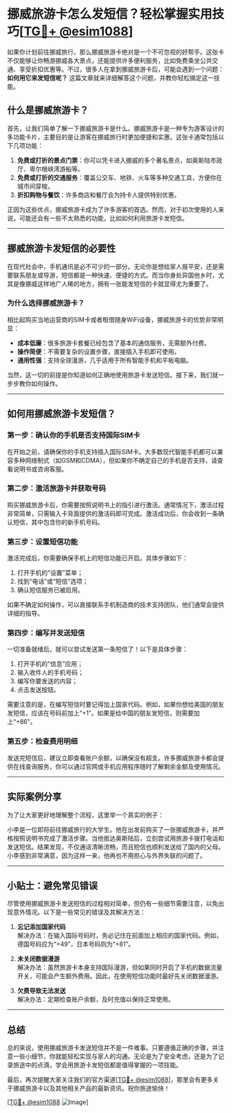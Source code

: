 # 挪威旅游卡怎么发短信？轻松掌握实用技巧[[TG💪+ @esim1088](https://t.me/s/esim1088)]

如果你计划前往挪威旅行，那么挪威旅游卡绝对是一个不可忽视的好帮手。这张卡不仅能够让你畅游挪威各大景点，还能提供许多便利服务，比如免费乘坐公共交通、享受折扣优惠等。不过，很多人在拿到挪威旅游卡后，可能会遇到一个问题：**如何用它来发短信呢？** 这篇文章就来详细解答这个问题，并教你轻松搞定这一技能。

## 什么是挪威旅游卡？

首先，让我们简单了解一下挪威旅游卡是什么。挪威旅游卡是一种专为游客设计的多功能卡片，主要目的是让游客在挪威旅行时更加便捷和实惠。这张卡通常包括以下几项功能：

1. **免费或打折的景点门票**：你可以凭卡进入挪威的多个著名景点，如奥斯陆市政厅、卑尔根峡湾游船等。
2. **免费或打折的交通服务**：覆盖公交车、地铁、火车等多种交通工具，方便你在城市间穿梭。
3. **折扣购物与餐饮**：许多商店和餐厅会为持卡人提供特别优惠。

正因为这些优点，挪威旅游卡成为了许多游客的首选。然而，对于初次使用的人来说，可能还会有一些不太熟悉的功能，比如如何利用旅游卡发短信。

---

## 挪威旅游卡发短信的必要性

在现代社会中，手机通讯是必不可少的一部分。无论你是想给家人报平安，还是需要联系朋友或导游，短信都是一种快速、便捷的方式。而当你身处异国他乡时，尤其是像挪威这样地广人稀的地方，拥有一张能发短信的卡就显得尤为重要了。

### 为什么选择挪威旅游卡？

相比起购买当地运营商的SIM卡或者租借随身WiFi设备，挪威旅游卡的优势非常明显：

- **成本低廉**：很多旅游卡套餐已经包含了基本的通信服务，无需额外付费。
- **操作简便**：不需要复杂的设置步骤，直接插入手机即可使用。
- **通用性强**：支持全球漫游，几乎适用于所有智能手机和平板电脑。

当然，这一切的前提是你知道如何正确地使用旅游卡发送短信。接下来，我们就一步步教你如何操作。

---

## 如何用挪威旅游卡发短信？

### 第一步：确认你的手机是否支持国际SIM卡

在开始之前，请确保你的手机支持插入国际SIM卡。大多数现代智能手机都可以兼容多种网络制式（如GSM和CDMA），但如果你不确定自己的手机是否支持，请查看说明书或咨询客服。

### 第二步：激活旅游卡并获取号码

购买挪威旅游卡后，你需要按照说明书上的指引进行激活。通常情况下，激活过程非常简单，只需输入卡背面提供的激活码即可完成。激活成功后，你会收到一条确认短信，其中包含你的新手机号码。

### 第三步：设置短信功能

激活完成后，你需要确保手机上的短信功能已开启。具体步骤如下：

1. 打开手机的“设置”菜单；
2. 找到“电话”或“短信”选项；
3. 确认短信服务已被启用。

如果不确定如何操作，可以直接联系手机制造商的技术支持团队，他们通常会提供详细的指导。

### 第四步：编写并发送短信

一切准备就绪后，就可以尝试发送第一条短信了！以下是具体步骤：

1. 打开手机的“信息”应用；
2. 输入收件人的手机号码；
3. 编写你要发送的内容；
4. 点击发送按钮。

需要注意的是，在编写短信时要记得加上国家代码。例如，如果你想给美国的朋友发短信，应该在号码前加上“+1”。如果是给中国的朋友发短信，则需要加上“+86”。

### 第五步：检查费用明细

发送完短信后，建议立即查看账户余额，以确保没有超支。许多挪威旅游卡都会提供在线查询服务，你可以通过官网或手机应用程序随时了解剩余金额及使用情况。

---

## 实际案例分享

为了让大家更好地理解整个流程，这里举一个真实的例子：

小李是一位即将前往挪威旅行的大学生。他在出发前购买了一张挪威旅游卡，并严格按照说明书完成了激活步骤。当他抵达奥斯陆后，立刻尝试用旅游卡拨打电话和发送短信。结果发现，不仅通话清晰流畅，而且短信也顺利发送给了国内的父母。小李感到非常满意，因为这样一来，他再也不用担心与外界失联的问题了。

---

## 小贴士：避免常见错误

尽管使用挪威旅游卡发送短信的过程相对简单，但仍有一些细节需要注意，以免出现意外情况。以下是一些常见的错误及其解决方法：

1. **忘记添加国家代码**  
   解决办法：在输入国际号码时，务必记住在前面加上相应的国家代码。例如，德国号码应为“+49”，日本号码则为“+81”。

2. **未关闭数据漫游**  
   解决办法：虽然旅游卡本身支持国际漫游，但如果同时开启了手机的数据流量开关，可能会产生额外费用。因此，在使用短信功能时最好先关闭数据漫游。

3. **欠费导致无法发送**  
   解决办法：定期检查账户余额，及时充值以保持正常使用。

---

## 总结

总的来说，使用挪威旅游卡发送短信并不是一件难事。只要遵循正确的步骤，并注意一些小细节，你就能轻松实现与家人的沟通。无论是为了安全考虑，还是为了记录旅途中的点滴，学会用旅游卡发短信都是值得掌握的一项技能。

最后，再次提醒大家关注我们的官方渠道[[TG💪+ @esim1088](https://t.me/s/esim1088)]，那里会有更多关于挪威旅游卡以及其他相关产品的最新资讯。祝你旅途愉快！

[[TG💪+ @esim1088](https://t.me/s/esim1088) ![Image](https://i.postimg.cc/4NQfJmqS/Snipaste-2025-05-13-00-14-12.png)]